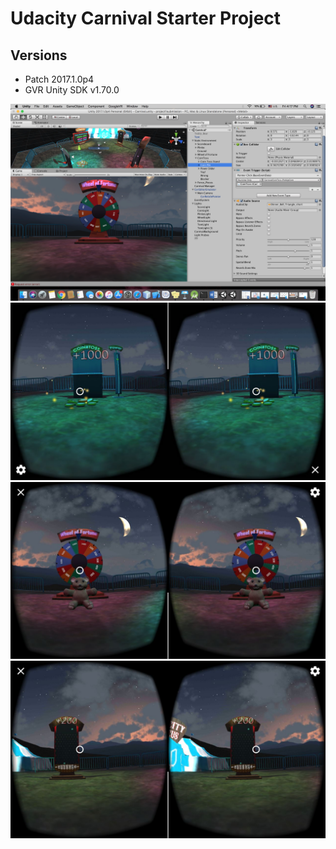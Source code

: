 # Udacity Carnival Starter Project

## Versions
- Patch 2017.1.0p4
- GVR Unity SDK v1.70.0

![Alt text](Screen.png?raw=true)
![Alt text](WhatsApp1.jpeg?raw=true)
![Alt text](WhatsApp2.jpeg?raw=true)
![Alt text](WhatsApp3.jpeg?raw=true)
